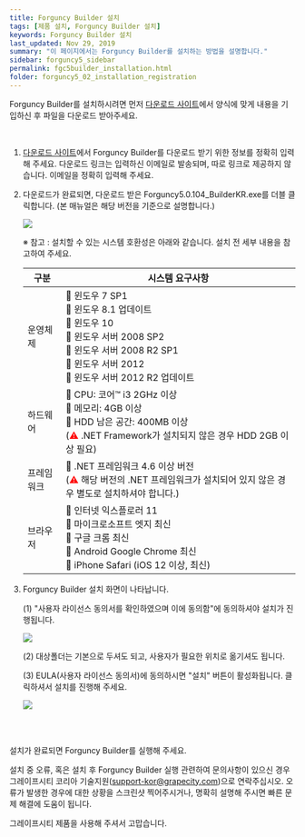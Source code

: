 ```yaml
---
title: Forguncy Builder 설치
tags: [제품 설치, Forguncy Builder 설치]
keywords: Forguncy Builder 설치
last_updated: Nov 29, 2019
summary: "이 페이지에서는 Forguncy Builder를 설치하는 방법을 설명합니다."
sidebar: forguncy5_sidebar
permalink: fgc5builder_installation.html
folder: forguncy5_02_installation_registration
---
```


Forguncy Builder를 설치하시려면 먼저 [다운로드 사이트](https://www.grapecity.co.kr/download/forguncy)에서 양식에 맞게 내용을 기입하신 후 파일을 다운로드 받아주세요.

<br />

1. [다운로드 사이트](https://www.grapecity.co.kr/download/forguncy)에서 Forguncy Builder를 다운로드 받기 위한 정보를 정확히 입력해 주세요. 다운로드 링크는 입력하신 이메일로 발송되며, 따로 링크로 제공하지 않습니다. 이메일을 정확히 입력해 주세요.

2. 다운로드가 완료되면, 다운로드 받은 Forguncy5.0.104_BuilderKR.exe를 더블 클릭합니다. (본 매뉴얼은 해당 버전을 기준으로 설명합니다.)
    
    ![]({{site.url}}/images/forguncy5/installation_builder_icon.png)
    
    ※ 참고 : 설치할 수 있는 시스템 호환성은 아래와 같습니다. 설치 전 세부 내용을 참고하여 주세요.
    
    | 구분 | 시스템 요구사항 |
    | --- | --- |
    | 운영체제 |  윈도우 7 SP1 <br /> 윈도우 8.1 업데이트<br /> 윈도우 10 <br /> 윈도우 서버 2008 SP2 <br /> 윈도우 서버 2008 R2 SP1<br /> 윈도우 서버 2012<br /> 윈도우 서버 2012 R2 업데이트 |
    | 하드웨어 |  CPU: 코어™ i3 2GHz 이상 <br /> 메모리: 4GB 이상<br /> HDD 남은 공간: 400MB 이상<br />(<font color="red">⚠</font> .NET Framework가 설치되지 않은 경우 HDD 2GB 이상 필요) |
    | 프레임워크 |  .NET 프레임워크 4.6 이상 버전 <br />(<font color="red">⚠</font> 해당 버전의 .NET 프레임워크가 설치되어 있지 않은 경우 별도로 설치하셔야 합니다.) |
    | 브라우저 |  인터넷 익스플로러 11<br /> 마이크로소프트 엣지 최신<br /> 구글 크롬 최신<br /> Android Google Chrome 최신<br /> iPhone Safari (iOS 12 이상, 최신) |

3. Forguncy Builder 설치 화면이 나타납니다.

    (1) "사용자 라이선스 동의서를 확인하였으며 이에 동의함"에 동의하셔야 설치가 진행됩니다.

    ![]({{site.url}}/images/forguncy5/installation_builder01.png)

    (2) 대상폴더는 기본으로 두셔도 되고, 사용자가 필요한 위치로 옮기셔도 됩니다.

    (3) EULA(사용자 라이선스 동의서)에 동의하시면 "설치" 버튼이 활성화됩니다. 클릭하셔서 설치를 진행해 주세요.

    ![]({{site.url}}/images/forguncy5/installation_builder02.png)

<br /><br />

설치가 완료되면 Forguncy Builder를 실행해 주세요.

설치 중 오류, 혹은 설치 후 Forguncy Builder 실행 관련하여 문의사항이 있으신 경우 그레이프시티 코리아 기술지원([support-kor@grapecity.com](mailto:support-kor@grapecity.com))으로 연락주십시오.  오류가 발생한 경우에 대한 상황을 스크린샷 찍어주시거나, 명확히 설명해 주시면 빠른 문제 해결에 도움이 됩니다. 

그레이프시티 제품을 사용해 주셔서 고맙습니다.
